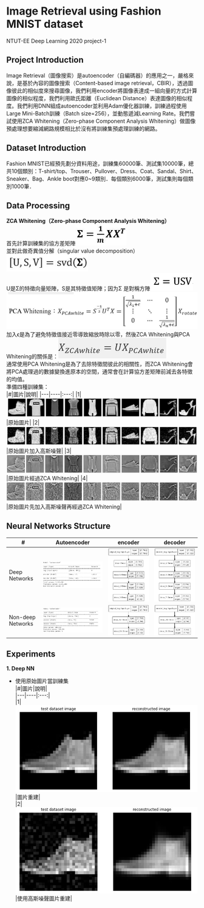 # Image Retrieval using Fashion MNIST dataset
NTUT-EE Deep Learning 2020 project-1

Project Introduction
------
Image Retrieval（圖像搜索）是autoencoder（自編碼器）的應用之一，嚴格來說，是基於內容的圖像搜索（Content-based image retrieval，CBIR），透過圖像彼此的相似度來搜尋圖像，我們利用encoder將圖像表達成一組向量的方式計算圖像的相似程度，我們利用歐氏距離（Euclidean Distance）表達圖像的相似程度。我們利用DNN組成autoencoder並利用Adam優化器訓練，訓練過程使用Large Mini-Batch訓練（Batch size=256），並動態遞減Learning Rate。我們嘗試使用ZCA Whitening（Zero-phase Component Analysis Whitening）做圖像預處理想要縮減網路規模相比於沒有將訓練集預處理訓練的網路。

Dataset Introduction
------
Fashion MNIST已經預先劃分資料用途，訓練集60000筆、測試集10000筆，總共10個類別：T-shirt/top、Trouser、Pullover、Dress、Coat、Sandal、Shirt、Sneaker、Bag、Ankle boot對應0~9類別．每個類別6000筆，測試集則每個類別1000筆．


Data Processing
------
**ZCA Whitening（Zero-phase Component Analysis Whitening）**  
首先計算訓練集的協方差矩陣![formula0](https://github.com/Shuntw6096/Image-Retrieval/blob/use_tensorboard_0421/img/formula0.JPG)  
並對此做奇異值分解（singular value decomposition）![formula0](https://github.com/Shuntw6096/Image-Retrieval/blob/use_tensorboard_0421/img/formula1.JPG)  
U是Σ的特徵向量矩陣，S是其特徵值矩陣；因为Σ 是對稱方陣![formula4](https://github.com/Shuntw6096/Image-Retrieval/blob/use_tensorboard_0421/img/formula4.JPG)  
![formula2](https://github.com/Shuntw6096/Image-Retrieval/blob/use_tensorboard_0421/img/formula2.JPG)  
加入ϵ是為了避免特徵值接近零導致縮放時除以零，然後ZCA Whitening與PCA Whitening的關係是：![formula3](https://github.com/Shuntw6096/Image-Retrieval/blob/use_tensorboard_0421/img/formula3.JPG)  
通常使用PCA Whitening是為了去除特徵間彼此的相關性，而ZCA Whitening會將PCA處理過的數據變換進原本的空間，通常會在計算協方差矩陣前減去各特徵的均值。  
準備四種訓練集：  
|#|圖片|說明|
|---|----|:---:|
|1|![original img](https://github.com/Shuntw6096/Image-Retrieval/blob/use_tensorboard_0421/img/original_img.JPG)|原始圖片|
|2|![adding noise img](https://github.com/Shuntw6096/Image-Retrieval/blob/use_tensorboard_0421/img/img_add_noise.JPG)|原始圖片加入高斯噪聲|
|3|![zca img](https://github.com/Shuntw6096/Image-Retrieval/blob/use_tensorboard_0421/img/img_zca.JPG)|原始圖片經過ZCA Whitening|
|4|![zca noise img](https://github.com/Shuntw6096/Image-Retrieval/blob/use_tensorboard_0421/img/img_add_noise_zca.JPG)|原始圖片先加入高斯噪聲再經過ZCA Whitening|

Neural Networks Structure
------
|#|Autoencoder|encoder|decoder|
|---|----|---|---|
|Deep Networks|![autoencoder deep](https://github.com/Shuntw6096/Image-Retrieval/blob/use_tensorboard_0421/img/autoencoder_deep.jpg)|![encoder deep](https://github.com/Shuntw6096/Image-Retrieval/blob/use_tensorboard_0421/img/encoder_deep.jpg)|![decoder deep](https://github.com/Shuntw6096/Image-Retrieval/blob/use_tensorboard_0421/img/decoder_deep.jpg)|
|Non-deep Networks|![autoencoder non deep](https://github.com/Shuntw6096/Image-Retrieval/blob/use_tensorboard_0421/img/autoencoder_non_deep.jpg)|![encoder deep](https://github.com/Shuntw6096/Image-Retrieval/blob/use_tensorboard_0421/img/encoder_non_deep.jpg)|![decoder deep](https://github.com/Shuntw6096/Image-Retrieval/blob/use_tensorboard_0421/img/decoder_non_deep.jpg)|  

Experiments
------
**1. Deep NN**
   * 使用原始圖片當訓練集  
|#|圖片|說明|  
|---|----|:---:|  
|1|![deep nn 1](https://github.com/Shuntw6096/Image-Retrieval/blob/use_tensorboard_0421/img/deepnn1.jpg)|圖片重建|  
|2|![deep nn 2](https://github.com/Shuntw6096/Image-Retrieval/blob/use_tensorboard_0421/img/deepnn2.jpg)|使用高斯噪聲圖片重建|  

